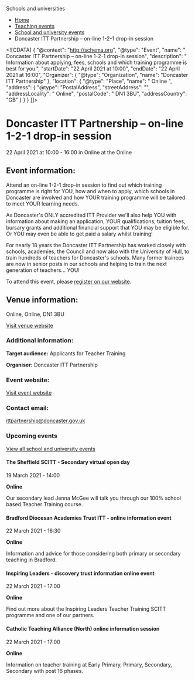 Schools and universities

*   [Home](/)
*   [Teaching events](/teaching-events)
*   [School and university events](/teaching-events/training-provider-events)
*   Doncaster ITT Partnership – on-line 1-2-1 drop-in session

<!\[CDATA\[ { "@context": "http://schema.org", "@type": "Event", "name": " Doncaster ITT Partnership – on-line 1-2-1 drop-in session", "description": " Information about applying, fees, schools and which training programme is best for you.", "startDate": "22 April 2021 at 10:00", "endDate": "22 April 2021 at 16:00", "Organizer": { "@type": "Organization", "name": "Doncaster ITT Partnership" }, "location": { "@type": "Place", "name": " Online ", "address": { "@type": "PostalAddress", "streetAddress": "", "addressLocality": " Online", "postalCode": " DN1 3BU", "addressCountry": "GB" } } } \]\]>

Doncaster ITT Partnership – on-line 1-2-1 drop-in session
=========================================================

22 April 2021 at 10:00 - 16:00 in Online at the Online

Event information:
------------------

Attend an on-line 1-2-1 drop-in session to find out which training programme is right for YOU, how and when to apply, which schools in Doncaster are involved and how YOUR training programme will be tailored to meet YOUR learning needs.

As Doncaster's ONLY accredited ITT Provider we'll also help YOU with information about making an application, YOUR qualifications, tuition fees, bursary grants and additional financial support that YOU may be eligible for. Or YOU may even be able to get paid a salary whilst training!

For nearly 18 years the Doncaster ITT Partnership has worked closely with schools, academies, the Council and now also with the University of Hull, to train hundreds of teachers for Doncaster's schools. Many former trainees are now in senior posts in our schools and helping to train the next generation of teachers... YOU!

To attend this event, please [register on our website](https://partnersinlearning.org.uk/recruitment-and-retention/doncaster-itt-events/).

Venue information:
------------------

Online, Online, DN1 3BU

[Visit venue website](http://doncasteritt.co.uk/ "Online")

### Additional information:

**Target audience:** Applicants for Teacher Training

**Organiser:** Doncaster ITT Partnership

### Event website:

[Visit event website](https://partnersinlearning.org.uk/recruitment-and-retention/doncaster-itt-events/)

### Contact email:

[ittpartnership@doncaster.gov.uk](mailto:ittpartnership@doncaster.gov.uk)

### Upcoming events

[View all school and university events](/teaching-events/training-provider-events)

[](/teaching-events/training-provider-events/210319-the-sheffield-scitt-secondary-virtual-open-day)

#### The Sheffield SCITT - Secondary virtual open day

19 March 2021 - 14:00

**Online**

Our secondary lead Jenna McGee will talk you through our 100% school based Teacher Training course.

[](/teaching-events/training-provider-events/210322-bradford-diocesan-academies-trust-itt-online-information-event)

#### Bradford Diocesan Academies Trust ITT - online information event

22 March 2021 - 16:30

**Online**

Information and advice for those considering both primary or secondary teaching in Bradford.

[](/teaching-events/training-provider-events/210322-inspiring-leaders-discovery-trust-information-online-event)

#### Inspiring Leaders - discovery trust information online event

22 March 2021 - 17:00

**Online**

Find out more about the Inspiring Leaders Teacher Training SCITT programme and one of our partners.

[](/teaching-events/training-provider-events/210322-catholic-teaching-alliance-north-online-information-session)

#### Catholic Teaching Alliance (North) online information session

22 March 2021 - 17:00

**Online**

Information on teacher training at Early Primary, Primary, Secondary, Secondary with post 16 phases.